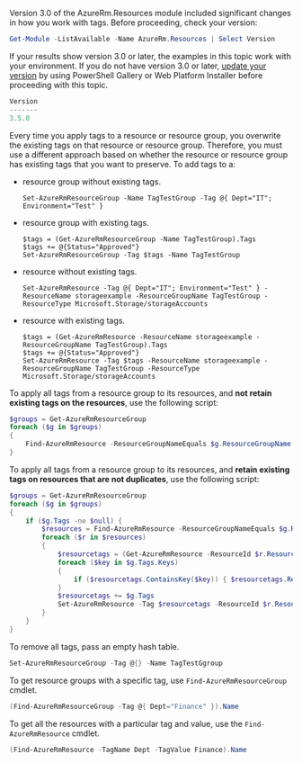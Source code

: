 Version 3.0 of the AzureRm.Resources module included significant changes in how you work with tags. Before proceeding, check your version:

```powershell
Get-Module -ListAvailable -Name AzureRm.Resources | Select Version
```

If your results show version 3.0 or later, the examples in this topic work with your environment. If you do not have version 3.0 or later, [update your version](https://docs.microsoft.com/powershell/azureps-cmdlets-docs/) by using PowerShell Gallery or Web Platform Installer before proceeding with this topic.

```powershell
Version
-------
3.5.0
```

Every time you apply tags to a resource or resource group, you overwrite the existing tags on that resource or resource group. Therefore, you must use a different approach based on whether the resource or resource group has existing tags that you want to preserve. To add tags to a:

* resource group without existing tags.

      Set-AzureRmResourceGroup -Name TagTestGroup -Tag @{ Dept="IT"; Environment="Test" }

* resource group with existing tags.

      $tags = (Get-AzureRmResourceGroup -Name TagTestGroup).Tags
      $tags += @{Status="Approved"}
      Set-AzureRmResourceGroup -Tag $tags -Name TagTestGroup

* resource without existing tags.

      Set-AzureRmResource -Tag @{ Dept="IT"; Environment="Test" } -ResourceName storageexample -ResourceGroupName TagTestGroup -ResourceType Microsoft.Storage/storageAccounts

* resource with existing tags.

      $tags = (Get-AzureRmResource -ResourceName storageexample -ResourceGroupName TagTestGroup).Tags
      $tags += @{Status="Approved"}
      Set-AzureRmResource -Tag $tags -ResourceName storageexample -ResourceGroupName TagTestGroup -ResourceType Microsoft.Storage/storageAccounts

To apply all tags from a resource group to its resources, and **not retain existing tags on the resources**, use the following script:

```powershell
$groups = Get-AzureRmResourceGroup
foreach ($g in $groups) 
{
    Find-AzureRmResource -ResourceGroupNameEquals $g.ResourceGroupName | ForEach-Object {Set-AzureRmResource -ResourceId $_.ResourceId -Tag $g.Tags -Force } 
}
```

To apply all tags from a resource group to its resources, and **retain existing tags on resources that are not duplicates**, use the following script:

```powershell
$groups = Get-AzureRmResourceGroup
foreach ($g in $groups) 
{
    if ($g.Tags -ne $null) {
        $resources = Find-AzureRmResource -ResourceGroupNameEquals $g.ResourceGroupName 
        foreach ($r in $resources)
        {
            $resourcetags = (Get-AzureRmResource -ResourceId $r.ResourceId).Tags
            foreach ($key in $g.Tags.Keys)
            {
                if ($resourcetags.ContainsKey($key)) { $resourcetags.Remove($key) }
            }
            $resourcetags += $g.Tags
            Set-AzureRmResource -Tag $resourcetags -ResourceId $r.ResourceId -Force
        }
    }
}
```

To remove all tags, pass an empty hash table.

```powershell
Set-AzureRmResourceGroup -Tag @{} -Name TagTestGgroup
```

To get resource groups with a specific tag, use `Find-AzureRmResourceGroup` cmdlet.

```powershell
(Find-AzureRmResourceGroup -Tag @{ Dept="Finance" }).Name 
```

To get all the resources with a particular tag and value, use the `Find-AzureRmResource` cmdlet.

```powershell
(Find-AzureRmResource -TagName Dept -TagValue Finance).Name
```